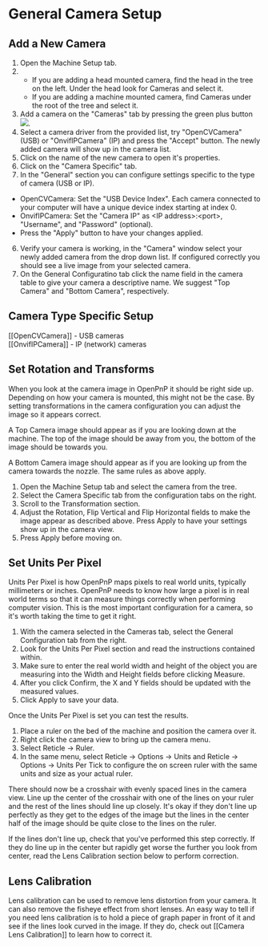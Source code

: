 # General Camera Setup

## Add a New Camera

1. Open the Machine Setup tab.
2. 
    * If you are adding a head mounted camera, find the head in the tree on the left. Under the head look for Cameras and select it.
    * If you are adding a machine mounted camera, find Cameras under the root of the tree and select it.
3. Add a camera on the "Cameras" tab by pressing the green plus button ![](https://rawgit.com/openpnp/openpnp/develop/src/main/resources/icons/file-add.svg).  
2. Select a camera driver from the provided list, try "OpenCVCamera" (USB) or "OnvifIPCamera" (IP) and press the "Accept" button. The newly added camera will show up in the camera list.
3. Click on the name of the new camera to open it's properties.
4. Click on the "Camera Specific" tab.
5. In the "General" section you can configure settings specific to the type of camera (USB or IP).
 - OpenCVCamera: Set the "USB Device Index".  Each camera connected to your computer will have a unique device index starting at index 0.
 - OnvifIPCamera: Set the "Camera IP" as &lt;IP address&gt;:&lt;port&gt;, "Username", and "Password" (optional).
 - Press the "Apply" button to have your changes applied.
6. Verify your camera is working, in the "Camera" window select your newly added camera from the drop down list.  If configured correctly you should see a live image from your selected camera.
7. On the General Configuratino tab click the name field in the camera table to give your camera a descriptive name. We suggest "Top Camera" and "Bottom Camera", respectively.

## Camera Type Specific Setup

[[OpenCVCamera]] - USB cameras  
[[OnvifIPCamera]] - IP (network) cameras

## Set Rotation and Transforms

When you look at the camera image in OpenPnP it should be right side up. Depending on how your camera is mounted, this might not be the case. By setting transformations in the camera configuration you can adjust the image so it appears correct.

A Top Camera image should appear as if you are looking down at the machine. The top of the image should be away from you, the bottom of the image should be towards you.

A Bottom Camera image should appear as if you are looking up from the camera towards the nozzle. The same rules as above apply. 

1. Open the Machine Setup tab and select the camera from the tree.
2. Select the Camera Specific tab from the configuration tabs on the right.
3. Scroll to the Transformation section.
4. Adjust the Rotation, Flip Vertical and Flip Horizontal fields to make the image appear as described above. Press Apply to have your settings show up in the camera view.
5. Press Apply before moving on.

## Set Units Per Pixel

Units Per Pixel is how OpenPnP maps pixels to real world units, typically millimeters or inches. OpenPnP needs to know how large a pixel is in real world terms so that it can measure things correctly when performing computer vision. This is the most important configuration for a camera, so it's worth taking the time to get it right.

1. With the camera selected in the Cameras tab, select the General Configuration tab from the right.
2. Look for the Units Per Pixel section and read the instructions contained within.
3. Make sure to enter the real world width and height of the object you are measuring into the Width and Height fields before clicking Measure.
4. After you click Confirm, the X and Y fields should be updated with the measured values.
5. Click Apply to save your data.

Once the Units Per Pixel is set you can test the results.

1. Place a ruler on the bed of the machine and position the camera over it.
2. Right click the camera view to bring up the camera menu.
3. Select Reticle -> Ruler.
4. In the same menu, select Reticle -> Options -> Units and Reticle -> Options -> Units Per Tick to configure the on screen ruler with the same units and size as your actual ruler.

There should now be a crosshair with evenly spaced lines in the camera view. Line up the center of the crosshair with one of the lines on your ruler and the rest of the lines should line up closely. It's okay if they don't line up perfectly as they get to the edges of the image but the lines in the center half of the image should be quite close to the lines on the ruler.

If the lines don't line up, check that you've performed this step correctly. If they do line up in the center but rapidly get worse the further you look from center, read the Lens Calibration section below to perform correction.

## Lens Calibration

Lens calibration can be used to remove lens distortion from your camera. It can also remove the fisheye effect from short lenses. An easy way to tell if you need lens calibration is to hold a piece of graph paper in front of it and see if the lines look curved in the image. If they do, check out [[Camera Lens Calibration]] to learn how to correct it.


